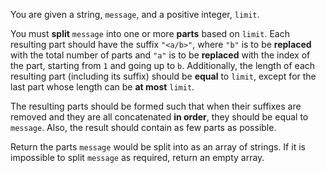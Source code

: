 You are given a string, `message`, and a positive integer, `limit`.

You must **split** `message` into one or more **parts** based on `limit`. Each resulting part should have the suffix `"<a/b>"`, where `"b"` is to be **replaced** with the total number of parts and `"a"` is to be **replaced** with the index of the part, starting from `1` and going up to `b`. Additionally, the length of each resulting part (including its suffix) should be **equal** to `limit`, except for the last part whose length can be **at most** `limit`.

The resulting parts should be formed such that when their suffixes are removed and they are all concatenated **in order**, they should be equal to `message`. Also, the result should contain as few parts as possible.

Return the parts `message` would be split into as an array of strings. If it is impossible to split `message` as required, return an empty array.